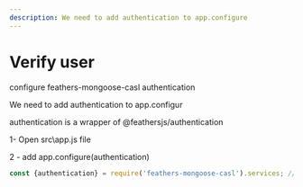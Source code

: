 ```yaml
---
description: We need to add authentication to app.configure
---
```


# Verify user

configure feathers-mongoose-casl authentication

We need to add authentication to app.configur

 authentication is a wrapper of @feathersjs/authentication​

1- Open src\app.js file

2 - add app.configure\(authentication\)

```javascript
const {authentication} = require('feathers-mongoose-casl').services; // ADD THIS LINE​// app.configure(middleware); // this line already there​app.configure(authentication); // 2 - Add this line (Before services)​//app.configure(services);git add .git commit -m "Use feathers-mongoose-casl authentication"
```

